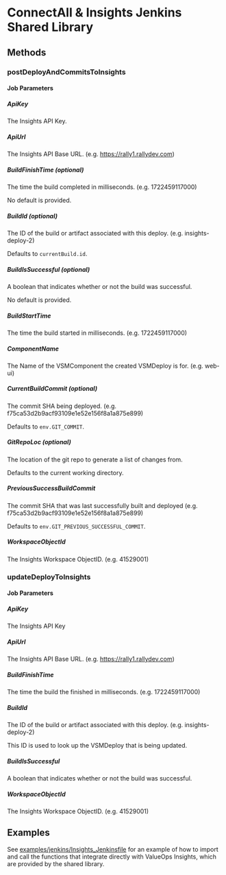 # ConnectAll & Insights Jenkins Shared Library

## Methods

### postDeployAndCommitsToInsights
#### Job Parameters

##### ApiKey
The Insights API Key.

##### ApiUrl
The Insights API Base URL. (e.g. https://rally1.rallydev.com)

##### BuildFinishTime (optional)
The time the build completed in milliseconds. (e.g. 1722459117000)

No default is provided.

##### BuildId (optional)
The ID of the build or artifact associated with this deploy. (e.g. insights-deploy-2)

Defaults to `currentBuild.id`.

##### BuildIsSuccessful (optional)
A boolean that indicates whether or not the build was successful.

No default is provided.

##### BuildStartTime
The time the build started in milliseconds. (e.g. 1722459117000)

##### ComponentName
The Name of the VSMComponent the created VSMDeploy is for. (e.g. web-ui)

##### CurrentBuildCommit (optional)
The commit SHA being deployed. (e.g. f75ca53d2b9acf93109e1e52e156f8a1a875e899)

Defaults to `env.GIT_COMMIT`.

##### GitRepoLoc (optional)
The location of the git repo to generate a list of changes from.

Defaults to the current working directory.

##### PreviousSuccessBuildCommit
The commit SHA that was last successfully built and deployed (e.g. f75ca53d2b9acf93109e1e52e156f8a1a875e899)

Defaults to `env.GIT_PREVIOUS_SUCCESSFUL_COMMIT`.

##### WorkspaceObjectId
The Insights Workspace ObjectID. (e.g. 41529001)

### updateDeployToInsights
#### Job Parameters

##### ApiKey
The Insights API Key

##### ApiUrl
The Insights API Base URL. (e.g. https://rally1.rallydev.com)

##### BuildFinishTime
The time the build the finished in milliseconds. (e.g. 1722459117000)

##### BuildId
The ID of the build or artifact associated with this deploy. (e.g. insights-deploy-2)

This ID is used to look up the VSMDeploy that is being updated.

##### BuildIsSuccessful
A boolean that indicates whether or not the build was successful.

##### WorkspaceObjectId
The Insights Workspace ObjectID. (e.g. 41529001)

## Examples

See [examples/jenkins/Insights_Jenkinsfile](./examples/jenkins/Insights_Jenkinsfile) for an example of how to import and call the functions that integrate directly with ValueOps Insights, which are provided by the shared library.